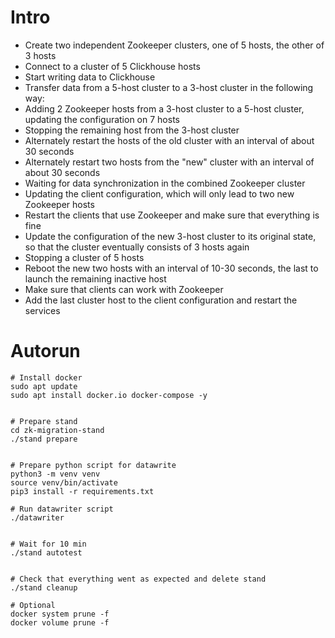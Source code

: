 # Intro

* Create two independent Zookeeper clusters, one of 5 hosts, the other of 3 hosts
* Connect to a cluster of 5 Clickhouse hosts
* Start writing data to Clickhouse
* Transfer data from a 5-host cluster to a 3-host cluster in the following way:
* Adding 2 Zookeeper hosts from a 3-host cluster to a 5-host cluster, updating the configuration on 7 hosts
* Stopping the remaining host from the 3-host cluster
* Alternately restart the hosts of the old cluster with an interval of about 30 seconds
* Alternately restart two hosts from the "new" cluster with an interval of about 30 seconds
* Waiting for data synchronization in the combined Zookeeper cluster
* Updating the client configuration, which will only lead to two new Zookeeper hosts
* Restart the clients that use Zookeeper and make sure that everything is fine
* Update the configuration of the new 3-host cluster to its original state, so that the cluster eventually consists of 3 hosts again
* Stopping a cluster of 5 hosts
* Reboot the new two hosts with an interval of 10-30 seconds, the last to launch the remaining inactive host
* Make sure that clients can work with Zookeeper
* Add the last cluster host to the client configuration and restart the services


# Autorun

```shell
# Install docker
sudo apt update
sudo apt install docker.io docker-compose -y


# Prepare stand
cd zk-migration-stand
./stand prepare


# Prepare python script for datawrite
python3 -m venv venv
source venv/bin/activate
pip3 install -r requirements.txt

# Run datawriter script
./datawriter


# Wait for 10 min
./stand autotest


# Check that everything went as expected and delete stand
./stand cleanup

# Optional
docker system prune -f
docker volume prune -f
```

